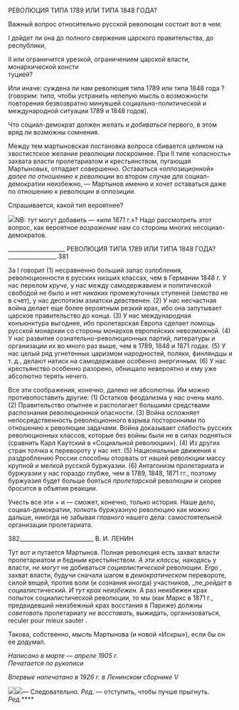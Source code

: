РЕВОЛЮЦИЯ ТИПА 1789 ИЛИ ТИПА 1848 ГОДА?

Важный вопрос относительно русской революции состоит вот в чем:

I дойдет ли она до _полного_ свержения царского правительства, до республики,

II или ограничится урезкой, ограничением царской власти, монархической консти­  
туцией?

Или иначе: суждена ли нам революция типа 1789 или типа 1848 года ? (говорим: _типа,_ чтобы устранить нелепую мысль о возможности повторения безвозвратно ми­нувшей социально-политической и международной ситуации 1789 и 1848 годов).

Что социал-демократ должен желать и _добиваться_ первого, в этом вряд ли воз­можны сомнения.

Между тем мартыновская постановка вопроса сбивается целиком на хвостистское желание революции поскромнее. При II типе «опасность» захвата власти пролетариа­том и крестьянством, пугающая Мартыновых, отпадает совершенно. Оставаться «оппо­зиционной» _далее по отношению к революции_ во втором случае для социал-демократии неизбежно, — Мартынов именно и хочет оставаться даже по отношению к революции в оппозиции.

Спрашивается, какой тип вероятнее?

![](file:///C:/Users/bot32/AppData/Local/Temp/msohtmlclip1/01/clip_image001.png)NB: тут могут добавить — «или 1871 г.»? Надо рассмотреть этот вопрос, как вероятное _возражение_ нам со стороны многих несоциал-демократов.

  

____________________ РЕВОЛЮЦИЯ ТИПА 1789 ИЛИ ТИПА 1848 ГОДА?_________________ 381

За I говорит (1) несравненно больший запас озлобления, революционности в русских низших классах, чем в Германии 1848 г. У нас перелом _круче,_ у нас между самодержа­вием и политической свободой не было и нет _никаких_ промежуточных ступеней (земст­во не в счет), у нас деспотизм азиатски девственен. (2) У нас несчастная война делает еще более вероятным резкий крах, ибо она запутывает царское правительство до конца. (3) У нас международная конъюнктура выгоднее, ибо пролетарская Европа сделает по­мощь русской монархии со стороны монархов европейских невозможной. (4) У нас развитие сознательно-революционных партий, литературы и организации их во много раз выше, чем в 1789, 1848 и 1871 годах. (5) У нас целый ряд угнетенных царизмом на­родностей, поляки, финляндцы и т. д., делают натиск на самодержавие особенно энер­гичным. (6) У нас крестьянство особенно разорено, обнищало невероятно и ему уже абсолютно терять нечего.

Все эти соображения, конечно, далеко не абсолютны. Им можно противопоставить другие: (1) Остатков феодализма у нас очень мало. (2) Правительство опытнее и распо­лагает большими средствами распознания революционной опасности. (3) Война ослож­няет непосредственность революционного взрыва посторонними по отношению к рево­люции задачами. Война доказывает слабость русских революционных классов, которые без войны были не в силах подняться (сравнить Карл Каутский в «Социальной револю­ции»). (4) Из других стран толчка к перевороту у нас нет. (5) Национальные движения к раздроблению России способны оторвать от нашей революции массу крупной и мелкой русской буржуазии. (6) Антагонизм пролетариата и буржуазии у нас гораздо глубже, чем в 1789, 1848, 1871 гг., поэтому буржуазия будет больше бояться _пролетарской_ ре­волюции и скорее бросится в объятия реакции.

Учесть все эти + и — сможет, конечно, только история. Наше дело, социал-демократии, _толкать_ буржуазную революцию как можно дальше, никогда не забывая _главного_ нашего дела: самостоятельной организации пролетариата.

  

382__________________________ В. И. ЛЕНИН

Тут вот и путается Мартынов. Полная революция есть захват власти пролетариатом и бедным крестьянством. _А эти классы,_ находясь у власти, _не могут_ не добиваться _со­циалистической_ революции. _Ergo_ _,_ захват власти, будучи сначала шагом в _демократи­ческом_ перевороте, силой вещей, против воли (и сознания иногда) участников, _пе­__рейдет_ в социалистический. _И тут крах неизбежен._ А раз неизбежен крах попыток социалистической революции, то мы (как Маркс в 1871 г., предвидевший неизбежный крах восстания в Париже) должны _советовать_ пролетариату _не восставать,_ выжидать, организоваться, reculer pour mieux sauter .

Такова, собственно, _мысль_ Мартынова (и новой «Искры»), если бы он ее додумал.

_Написано в марте_ — _апреле 1905 г.                                                        Печатается по рукописи_

_Впервые напечатано в 1926 г. в Ленинском сборнике_ _V_

![](file:///C:/Users/bot32/AppData/Local/Temp/msohtmlclip1/01/clip_image002.png)![](file:///C:/Users/bot32/AppData/Local/Temp/msohtmlclip1/01/clip_image003.png)— Следовательно. _Ред._ — отступить, чтобы лучше прыгнуть. _Ред._****